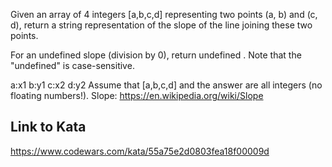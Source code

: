 Given an array of 4 integers
[a,b,c,d] representing two points (a, b) and (c, d), return a string representation of the slope of the line joining these two points.

For an undefined slope (division by 0), return undefined . Note that the "undefined" is case-sensitive.

   a:x1
   b:y1
   c:x2
   d:y2
Assume that [a,b,c,d] and the answer are all integers (no floating numbers!). Slope: https://en.wikipedia.org/wiki/Slope

## Link to Kata
https://www.codewars.com/kata/55a75e2d0803fea18f00009d